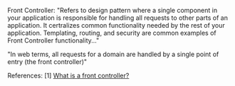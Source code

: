 Front Controller:
"Refers to design pattern where a single component in your application is responsible for handling all requests to other parts
of an application. It certralizes common functionality needed by the rest of your application. Templating, routing, and security are common
examples of Front Controller functionality..."

"In web terms, all requests for a domain are handled by a single point of entry (the front controller)"

References:
[1] [What is a front controller?](http://stackoverflow.com/questions/6890200/what-is-a-front-controller-and-how-is-it-implemented-in-php)
